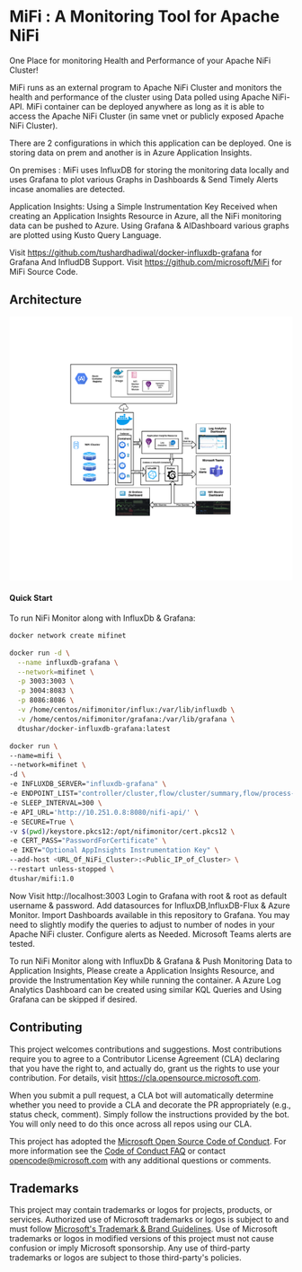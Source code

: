 # MiFi : A Monitoring Tool for Apache NiFi

  One Place for monitoring Health and Performance of your Apache NiFi Cluster!

  MiFi runs as an external program to Apache NiFi Cluster and monitors the health and performance of the cluster using Data polled using Apache NiFi-API.
  MiFi container can be deployed anywhere as long as it is able to access the Apache NiFi Cluster (in same vnet or publicly exposed Apache NiFi Cluster).
  
  There are 2 configurations in which this application can be deployed. 
  One is storing data on prem and another is in Azure Application Insights.
  
  On premises :
  MiFi uses InfluxDB for storing the monitoring data locally and uses Grafana to plot various Graphs in Dashboards & Send Timely Alerts incase anomalies are detected.

  Application Insights: Using a Simple Instrumentation Key Received when creating an Application Insights Resource in Azure, all the NiFi monitoring data can be pushed to Azure. Using Grafana & AIDashboard various graphs are plotted using Kusto Query Language.

  Visit https://github.com/tushardhadiwal/docker-influxdb-grafana for Grafana And InfludDB Support.
  Visit https://github.com/microsoft/MiFi for MiFi Source Code.

## Architecture

![](./Docs/NiFiMonitorArch400ppi.png)

#### Quick Start

To run NiFi Monitor along with InfluxDb & Grafana:

```sh
docker network create mifinet
```

```sh
docker run -d \
  --name influxdb-grafana \
  --network=mifinet \
  -p 3003:3003 \
  -p 3004:8083 \
  -p 8086:8086 \
  -v /home/centos/nifimonitor/influx:/var/lib/influxdb \
  -v /home/centos/nifimonitor/grafana:/var/lib/grafana \
  dtushar/docker-influxdb-grafana:latest
```

```sh
docker run \
--name=mifi \
--network=mifinet \
-d \
-e INFLUXDB_SERVER="influxdb-grafana" \
-e ENDPOINT_LIST="controller/cluster,flow/cluster/summary,flow/process-groups/root,flow/status,counters,system-diagnostics" \
-e SLEEP_INTERVAL=300 \
-e API_URL='http://10.251.0.8:8080/nifi-api/' \
-e SECURE=True \
-v $(pwd)/keystore.pkcs12:/opt/nifimonitor/cert.pkcs12 \
-e CERT_PASS="PasswordForCertificate" \
-e IKEY="Optional AppInsights Instrumentation Key" \ 
--add-host <URL_Of_NiFi_Cluster>:<Public_IP_of_Cluster> \
--restart unless-stopped \
dtushar/mifi:1.0
```

Now Visit http://localhost:3003 Login to Grafana with root & root as default username & password.  Add datasources for InfluxDB,InfluxDB-Flux & Azure Monitor. Import Dashboards available in this repository to Grafana. You may need to slightly modify the queries to adjust to number of nodes in your Apache NiFi cluster.
Configure alerts as Needed. Microsoft Teams alerts are tested.

To run NiFi Monitor along with InfluxDb & Grafana & Push Monitoring Data to Application Insights, Please create a Application Insights Resource, and provide the Instrumentation Key while running the container. A Azure Log Analytics Dashboard can be created using similar KQL Queries and Using Grafana can be skipped if desired.

## Contributing

This project welcomes contributions and suggestions.  Most contributions require you to agree to a
Contributor License Agreement (CLA) declaring that you have the right to, and actually do, grant us
the rights to use your contribution. For details, visit https://cla.opensource.microsoft.com.

When you submit a pull request, a CLA bot will automatically determine whether you need to provide
a CLA and decorate the PR appropriately (e.g., status check, comment). Simply follow the instructions
provided by the bot. You will only need to do this once across all repos using our CLA.

This project has adopted the [Microsoft Open Source Code of Conduct](https://opensource.microsoft.com/codeofconduct/).
For more information see the [Code of Conduct FAQ](https://opensource.microsoft.com/codeofconduct/faq/) or
contact [opencode@microsoft.com](mailto:opencode@microsoft.com) with any additional questions or comments.

## Trademarks

This project may contain trademarks or logos for projects, products, or services. Authorized use of Microsoft 
trademarks or logos is subject to and must follow 
[Microsoft's Trademark & Brand Guidelines](https://www.microsoft.com/en-us/legal/intellectualproperty/trademarks/usage/general).
Use of Microsoft trademarks or logos in modified versions of this project must not cause confusion or imply Microsoft sponsorship.
Any use of third-party trademarks or logos are subject to those third-party's policies.
